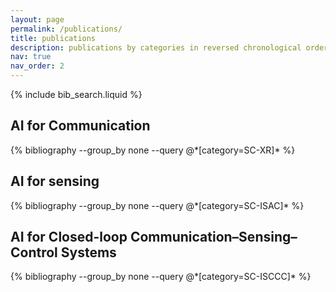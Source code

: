 ```yaml
---
layout: page
permalink: /publications/
title: publications
description: publications by categories in reversed chronological order.
nav: true
nav_order: 2
---
```


<!-- _pages/publications.md -->

<!-- Bibsearch Feature -->

{% include bib_search.liquid %}

<div class="publications">

<h2>AI for Communication</h2>
{% bibliography --group_by none --query @*[category=SC-XR]* %}

<h2>AI for sensing</h2>
{% bibliography --group_by none --query @*[category=SC-ISAC]* %}

<h2>AI for Closed-loop Communication–Sensing–Control Systems</h2>
{% bibliography --group_by none --query @*[category=SC-ISCCC]* %}

</div>

